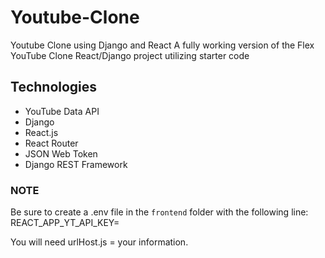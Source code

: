 # Youtube-Clone
Youtube Clone using Django and React
A fully working version of the Flex YouTube Clone React/Django project utilizing starter code
## Technologies
- YouTube Data API
- Django
- React.js
- React Router
- JSON Web Token
- Django REST Framework
### NOTE

Be sure to create a .env file in the `frontend` folder with the following line:
REACT_APP_YT_API_KEY=<your Google YouTube Data API key here>

You will need urlHost.js = your information. 